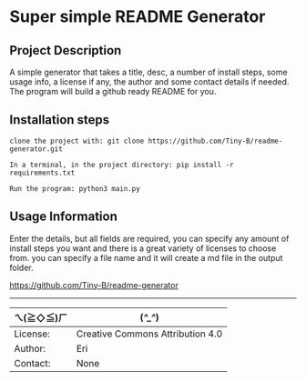 
# Super simple README Generator

## Project Description

A simple generator that takes a title, desc, a number of install steps, some usage info, a license if any, the author and some contact details if needed. 
The program will build a github ready README for you.

## Installation steps


`clone the project with: git clone https://github.com/Tiny-B/readme-generator.git`

`In a terminal, in the project directory: pip install -r requirements.txt`

`Run the program: python3 main.py`


## Usage Information

Enter the details, but all fields are required, you can specify any 
amount of install steps you want and there is a great variety of licenses to choose from. you can specify a file name and it will create a md file in the output folder.

https://github.com/Tiny-B/readme-generator

---

| ㄟ(≧◇≦)ㄏ | (*^_^*) |
| --- | --- |
| License: | Creative Commons Attribution 4.0 |
| Author:  | Eri |
| Contact: | None |


